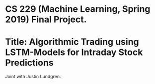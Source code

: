 # CS 229 (Machine Learning, Spring 2019) Final Project.

# Title: Algorithmic Trading using LSTM-Models for Intraday Stock Predictions

Joint with Justin Lundgren.


